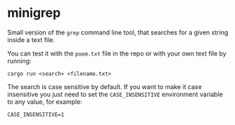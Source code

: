 # minigrep
Small version of the `grep` command line tool, that searches for a given string inside a text file.

You can test it with the `poem.txt` file in the repo or with your own text file by running:

```
cargo run <search> <filename.txt>
```

The search is case sensitive by default. If you want to make it case insensitive you just need to set the `CASE_INSENSITIVE` environment variable to any value, for example:

```
CASE_INSENSITIVE=1
```